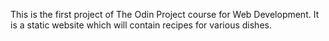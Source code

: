 This is the first project of The Odin Project course for Web Development.
It is a static website which will contain recipes for various dishes.